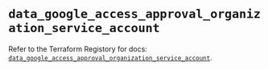 # `data_google_access_approval_organization_service_account`

Refer to the Terraform Registory for docs: [`data_google_access_approval_organization_service_account`](https://www.terraform.io/docs/providers/google/d/access_approval_organization_service_account).
